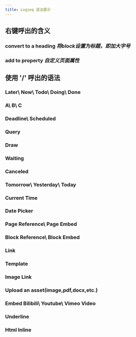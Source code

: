 ```yaml
---
title: Logseq 语法展示
---
```


## 右键呼出的含义
### convert to a heading   *将block设置为标题，即加大字号*
### add to property   *自定义页面属性*
####
## 使用 '/' 呼出的语法
### Later\ Now\ Todo\ Doing\ Done
####
### A\ B\ C
### Deadline\ Scheduled
### Query
### Draw
### Waiting
### Canceled
### Tomorrow\ Yesterday\ Today
### Current Time
### Date Picker
### Page Reference\ Page Embed
### Block Reference\ Block Embed
### Link
### Template
### Image Link
### Upload an asset(image,pdf,docx,etc.)
### Embed Bilibili\ Youtube\ Vimeo Video
### Underline
### Html Inline
##
